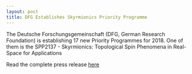 ```yaml
---
layout: post
title: DFG Establishes Skyrmionics Priority Programme
---
```


The Deutsche Forschungsgemeinschaft (DFG, German Research Foundation) is establishing 17 new Priority Programmes for 2018.
One of them is the SPP2137 - Skyrmionics: Topological Spin Phenomena in Real-Space for Applications

Read the complete press release [here](http://www.dfg.de/en/service/press/press_releases/2017/press_release_no_09/index.html)